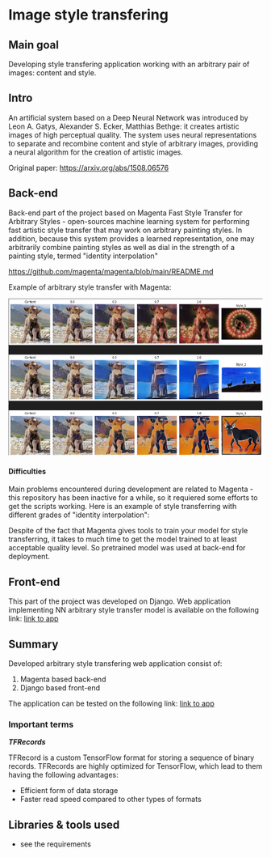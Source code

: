 # Image style transfering

## Main goal
Developing style transfering application working with an arbitrary pair of images: content and style.

## Intro
An artificial system based on a Deep Neural Network was introduced by Leon A. Gatys, Alexander S. Ecker, Matthias Bethge: it creates artistic images of high perceptual quality. The system uses neural representations to separate and recombine content and style of arbitrary images, providing a neural algorithm for the creation of artistic images.

Original paper: https://arxiv.org/abs/1508.06576

## Back-end
Back-end part of the project based on Magenta Fast Style Transfer for Arbitrary Styles - open-sources machine learning system for performing fast artistic style transfer that may work on arbitrary painting styles. In addition, because this system provides a learned representation, one may arbitrarily combine painting styles as well as dial in the strength of a painting style, termed "identity interpolation"

https://github.com/magenta/magenta/blob/main/README.md

Example of arbitrary style transfer with Magenta:

<img src='imgs/1.png'>

#### Difficulties
Main problems encountered during development are related to Magenta - this repository has been inactive for a while, so it requiered some efforts to get the scripts working. Here is an example of style transferring with different grades of "identity interpolation":  

Despite of the fact that Magenta gives tools to train your model for style transferring, it takes to much time to get the model trained to at least acceptable quality level. So pretrained model was used at back-end for deployment.

## Front-end
This part of the project was developed on Django.
Web application implementing NN arbitrary style transfer model is available on the following link: <a href="https://demopyt-production.up.railway.app/style_transfer/" target="blank"> link to app</a>

## Summary

Developed arbitrary style transfering web application consist of:

1) Magenta based back-end
2) Django based front-end

The application can be tested on the following link:
<a href="https://demopyt-production.up.railway.app/style_transfer/" target="blank"> link to app</a>


### Important terms

***TFRecords***

TFRecord is a custom TensorFlow format for storing a sequence of binary records. TFRecords are highly optimized for TensorFlow, which lead to them having the following advantages:
* Efficient form of data storage
* Faster read speed compared to other types of formats

  
## Libraries & tools used
* see the requirements
